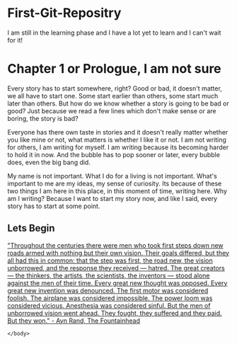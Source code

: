 # First-Git-Repositry
I am still in the learning phase and I have a lot yet to learn and I can't wait for it!

<html>
  <head>
    <title>My First Real Step in the World of Coding</title>
  </head>
    <body>
    <h1> Chapter 1 or Prologue, I am not sure</h1>
      <p>Every story has to start somewhere, right? Good or bad, it doesn't matter, we all have to start one. Some start earlier than others, some start much later than others. But how do we know whether a story is going to be bad or good? Just because we read a few lines which don't make sense or are boring, the story is bad?</p>
      <p>Everyone has there own taste in stories and it doesn't really matter whether you like mine or not, what matters is whether I like it or not. I am not writing for others, I am writing for myself. I am writing because its becoming harder to hold it in now. And the bubble has to pop sooner or later, every bubble does, even the big bang did.</p> 
      <p>My name is not important. What I do for a living is not important. What's important to me are my ideas, my sense of curiosity. Its because of these two things I am here in this place, in this moment of time, writing here. Why am I writing? Because I want to start my story now, and like I said, every story has to start at some point.</p>
      <h2>Lets Begin</h2>
				<p> <a href="http://www.goodreads.com/quotes/310800-throughout-the-centuries-there-were-men-who-took-first-steps">"Throughout the centuries there were men who took first steps down new roads armed with nothing but their own vision. Their goals differed, but they all had this in common: that the step was first, the road new, the vision unborrowed, and the response they received — hatred. The great creators — the thinkers, the artists, the scientists, the inventors — stood alone against the men of their time. Every great new thought was opposed. Every great new invention was denounced. The first motor was considered foolish. The airplane was considered impossible. The power loom was considered vicious. Anesthesia was considered sinful. But the men of unborrowed vision went ahead. They fought, they suffered and they paid. But they won." - Ayn Rand, The Fountainhead</p></a>
    
    </body>
</html>
